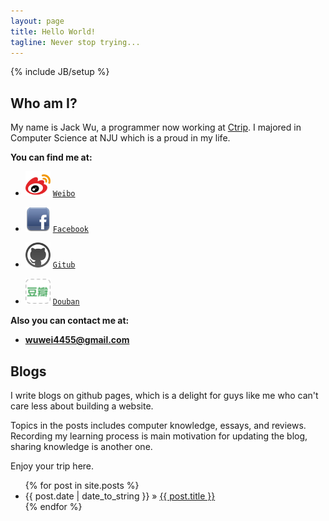 ```yaml
---
layout: page
title: Hello World!
tagline: Never stop trying... 
---
```

{% include JB/setup %}

## Who am I?

My name is Jack Wu, a programmer now working at [Ctrip](http://www.ctrip.com).
I majored in Computer Science at NJU which is a proud in my life.


**You can find me at:**

+ [<img src="images/weibo.png" alt="Weibo" style="width: 40px;"/>](http://weibo.com/1921727853/profile) [`Weibo`](http://weibo.com/1921727853/profile)

+ [<img src="images/facebook.png" alt="Facebook" style="width: 40px;"/>](http://www.facebook.com/wei.wu.353250) [`Facebook`](http://www.facebook.com/wei.wu.353250)

+ [<img src="images/github.png" alt="Github" style="width: 40px;"/>](https://github.com/JackWuCode) [`Gitub`](https://github.com/JackWuCode)

+ [<img src="images/douban.png" alt="Douban" style="width: 40px;"/>](http://www.douban.com/people/38501585/) [`Douban`](http://www.douban.com/people/38501585/)


**Also you can contact me at:**  

+ **<wuwei4455@gmail.com>**
    
## Blogs

I write blogs on github pages, which is a delight for guys like me who can't care less about building a website.

Topics in the posts includes computer knowledge, essays, and reviews. Recording my learning process is main  motivation for updating the blog, sharing knowledge is another one.

Enjoy your trip here.

<ul class="posts">
  {% for post in site.posts %}
    <li><span>{{ post.date | date_to_string }}</span> &raquo; <a href="{{ BASE_PATH }}{{ post.url }}">{{ post.title }}</a></li>
  {% endfor %}
</ul>
